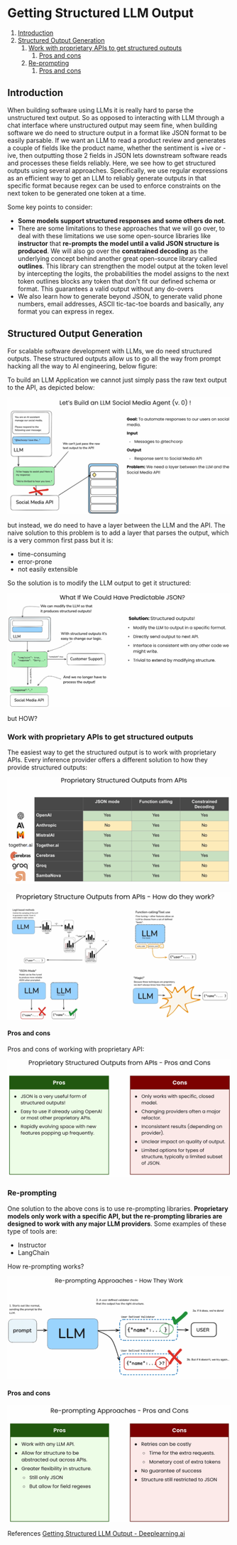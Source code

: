 # Getting Structured LLM Output


1. [Introduction](#1)
2. [Structured Output Generation](#2)
   1. [Work with proprietary APIs to get structured outputs](#3)
      1. [Pros and cons](#4)
   2. [Re-prompting](#5)
      1. [Pros and cons](#6)


<a name="1"></a>
## Introduction

When building software using LLMs it is really hard to parse the unstructured text output. So as opposed to interacting with LLM through a chat interface where unstructured output may seem fine, when building software we do need to structure output in a format like JSON format to be easily parsable. If we want an LLM to read a product review and generates a couple of fields like the product name, whether the sentiment is +ive or -ive, then outputting those 2 fields in JSON lets downstream software reads and processes these fields reliably. Here, we see how to get structured outputs using several approaches. Specifically, we use regular expressions as an efficient way to get an LLM to reliably generate outputs in that specific format because regex can be used to enforce constraints on the next token to be generated one token at a time. 

Some key points to consider:
- **Some models support structured responses and some others do not**.
- There are some limitations to these approaches that we will go over, to deal with these limitations we use some open-source libraries like **instructor** that **re-prompts the model until a valid JSON structure is produced**. We will also go over the **constrained decoding** as the underlying concept behind another great open-source library called **outlines**. This library can strengthen the model output at the token level by intercepting the logits, the probabilities the model assigns to the next token outlines blocks any token that don't fit our defined schema or format. This guarantees a valid output without any do-overs 
- We also learn how to generate beyond JSON, to generate valid phone numbers, email addresses, ASCII tic-tac-toe boards and basically, any format you can express in regex. 

<a name="2"></a>
## Structured Output Generation

For scalable software development with LLMs, we do need structured outputs. These structured outputs allow us to go all the way from prompt hacking all the way to AI engineering, below figure:


To build an LLM Application we cannot just simply pass the raw text output to the API, as depicted below:

![](https://github.com/DanialArab/images/blob/main/structured_llm_outputs/1.png)

but instead, we do need to have a layer between the LLM and the API. The naive solution to this problem is to add a layer that parses the output, which is a very common first pass but it is:
- time-consuming
- error-prone
- not easily extensible

So the solution is to modify the LLM output to get it structured:

![](https://github.com/DanialArab/images/blob/main/structured_llm_outputs/2.png) 

but HOW?

<a name="3"></a>
### Work with proprietary APIs to get structured outputs

The easiest way to get the structured output is to work with proprietary APIs. Every inference provider offers a different solution to how they provide structured outputs:

![](https://github.com/DanialArab/images/blob/main/structured_llm_outputs/3.png)

![](https://github.com/DanialArab/images/blob/main/structured_llm_outputs/4.png)

<a name="4"></a>
#### Pros and cons

Pros and cons of working with proprietary API:

![](https://github.com/DanialArab/images/blob/main/structured_llm_outputs/5.png)

<a name="5"></a>
### Re-prompting

One solution to the above cons is to use re-prompting libraries. **Proprietary models only work with a specific API, but the re-prompting libraries are designed to work with any major LLM providers**. Some examples of these type of tools are:
- Instructor
- LangChain

How re-prompting works?

![](https://github.com/DanialArab/images/blob/main/structured_llm_outputs/6.png)

<a name="6"></a>
#### Pros and cons

![](https://github.com/DanialArab/images/blob/main/structured_llm_outputs/7.png)


<a name="10"></a>
References <a href="https://www.deeplearning.ai/short-courses/getting-structured-llm-output/">Getting Structured LLM Output - Deeplearning.ai</a>
